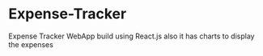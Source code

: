 # Expense-Tracker
Expense Tracker WebApp build using React.js also it has charts to display the expenses

